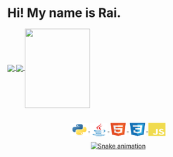 <h1> Hi! My name is Rai. </h1>

<div>
  <a href="https://github.com/raissarossi">
  <img height="180em"   align="center" src="https://github-readme-stats.vercel.app/api?username=raissarossi&show_icons=true&theme=react&include_all_commits=true&count_private=true"/>
  <img height="180em"  align="center" src="https://github-readme-stats.vercel.app/api/top-langs/?username=raissarossi&layout=compact&langs_count=7&theme=react" />

  <img align="center" width="148" height="180" src="https://media1.tenor.com/images/68e8337fb4eb7e40645d832c64762a8b/tenor.gif?itemid=19443613">
</div>
 <br>
<div  align="center"> 
  <div style="display: inline_block"><br>
 <img align="center" alt="Python" height="30" width="40" src="https://raw.githubusercontent.com/devicons/devicon/master/icons/python/python-original.svg">
  <img align="center" alt="java" height="30" width="40" src="https://raw.githubusercontent.com/devicons/devicon/master/icons/java/java-original.svg">
  <img align="center" alt="HTML" height="30" width="40" src="https://raw.githubusercontent.com/devicons/devicon/master/icons/html5/html5-original.svg">
  <img align="center" alt="CSS" height="30" width="40" src="https://raw.githubusercontent.com/devicons/devicon/master/icons/css3/css3-original.svg">
  <img align="center" alt="Rafa-Js" height="30" width="40" src="https://raw.githubusercontent.com/devicons/devicon/master/icons/javascript/javascript-plain.svg">
  
<!-- ![snake gif](https://github.com/raissarossi/raissarossi/blob/output/github-contribution-grid-snake.svg) -->
<!--  ![Snake animation](https://github.com/raissarossi/raissarossi/blob/output/github-contribution-grid-snake.svg) -->
![Snake animation](https://github.com/raissarossi/raissarossi/blob/output/github-contribution-grid-snake.svg)
